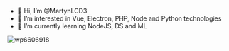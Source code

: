 - 👋 Hi, I’m @MartynLCD3
- 👀 I’m interested in Vue, Electron, PHP, Node and Python technologies
- 🌱 I’m currently learning NodeJS, DS and ML

![wp6606918](https://user-images.githubusercontent.com/53159393/119280305-354d8d80-bc07-11eb-8bbc-7e91f764a713.jpg)
